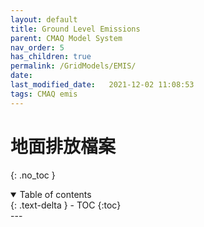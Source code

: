 ```yaml
---
layout: default
title: Ground Level Emissions
parent: CMAQ Model System
nav_order: 5
has_children: true
permalink: /GridModels/EMIS/
date:               
last_modified_date:   2021-12-02 11:08:53
tags: CMAQ emis
---
```


# 地面排放檔案
{: .no_toc }

<details open markdown="block">
  <summary>
    Table of contents
  </summary>
  {: .text-delta }
- TOC
{:toc}
</details>
---

